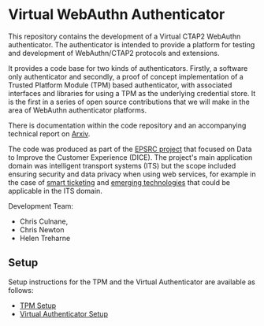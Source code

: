 # Virtual WebAuthn Authenticator
This repository contains the development of a Virtual CTAP2 WebAuthn authenticator. The authenticator is intended to provide a platform for testing and development of WebAuthn/CTAP2 protocols and extensions.

It provides a code base for two kinds of authenticators. Firstly, a software only authenticator and secondly, a proof of concept implementation of a Trusted Platform Module (TPM) based authenticator, with associated interfaces and libraries for using a TPM as the underlying credential store. It is the first in a series of open source contributions that we will make in the area of WebAuthn authenticator platforms.

There is documentation within the code repository and an accompanying technical report on [Arxiv]().

The code was produced as part of the [EPSRC project](https://gow.epsrc.ukri.org/NGBOViewGrant.aspx?GrantRef=EP/N028295/1) that focused on Data to Improve the Customer Experience (DICE). The project's main application domain was intelligent transport systems (ITS) but the scope included ensuring security and data privacy when using web services, for example in the case of [smart ticketing](https://doi.org/10.1109/TDSC.2019.2940946) and [emerging technologies](https://doi.org/10.1007/978-3-030-64455-0_2) that could be applicable in the ITS domain.

Development Team:
* Chris Culnane,
* Chris Newton
* Helen Treharne

## Setup
Setup instructions for the TPM and the Virtual Authenticator are available as follows:
* [TPM Setup](./tpm/README.md)
* [Virtual Authenticator Setup](./SETUP.md)

